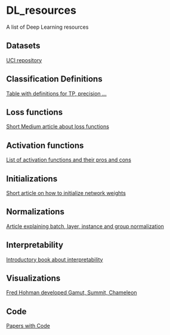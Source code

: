 # DL_resources
A list of Deep Learning resources


## Datasets

[UCI repository](http://archive.ics.uci.edu/ml/index.php)

## Classification Definitions

[Table with definitions for TP, precision ...](https://www.google.com/imgres?imgurl=https%3A%2F%2Fmedia.springernature.com%2Fm685%2Fspringer-static%2Fimage%2Fart%253A10.1038%252Fnmeth.3945%2FMediaObjects%2F41592_2016_Article_BFnmeth3945_Fig1_HTML.jpg&imgrefurl=https%3A%2F%2Fwww.nature.com%2Farticles%2Fnmeth.3945&tbnid=exgQTlSZq4aVSM&vet=12ahUKEwjjjsO89aTpAhVLZ98KHa9FCJsQMygIegUIARD3AQ..i&docid=JqYyHHFbA65nTM&w=685&h=336&q=true%20positive%20rate%20f1&ved=2ahUKEwjjjsO89aTpAhVLZ98KHa9FCJsQMygIegUIARD3AQ&fbclid=IwAR0rrzF5c7cPfU-4FdsHpxw0hLCtF87vpneVBs0pXZBJtyF8t0QjTCAhSfc)

## Loss functions

[Short Medium article about loss functions](https://towardsdatascience.com/common-loss-functions-in-machine-learning-46af0ffc4d23)

## Activation functions

[List of activation functions and their pros and cons ](https://ml-cheatsheet.readthedocs.io/en/latest/activation_functions.html)

## Initializations

[Short article on how to initialize network weights](https://www.deeplearning.ai/ai-notes/initialization/)

## Normalizations

[Article explaining batch, layer, instance and group normalization](https://mlexplained.com/2018/11/30/an-overview-of-normalization-methods-in-deep-learning/)

## Interpretability

[Introductory book about interpretability](https://christophm.github.io/interpretable-ml-book/)

## Visualizations

[Fred Hohman developed Gamut, Summit, Chameleon](https://fredhohman.com/)

## Code

[Papers with Code](https://paperswithcode.com/)

